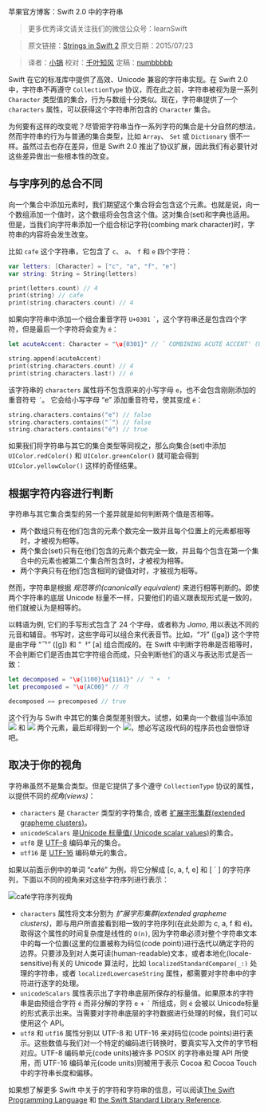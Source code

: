 苹果官方博客：Swift 2.0 中的字符串
> 更多优秀译文请关注我们的微信公众号：learnSwift

> 原文链接：[Strings in Swift 2](https://developer.apple.com/swift/blog/?id=30)
> 原文日期：2015/07/23

> 译者：[小锅](http://www.swiftyper.com)
> 校对：[千叶知风](http://weibo.com/xiaoxxiao)
> 定稿：[numbbbbb](https://github.com/numbbbbb) 

Swift 在它的标准库中提供了高效、Unicode 兼容的字符串实现。在 Swift 2.0 中，字符串不再遵守 `CollectionType` 协议，而在此之前，字符串被视为是一系列 `Character` 类型值的集合，行为与数组十分类似。现在，字符串提供了一个 `characters` 属性，可以获得这个字符串所包含的 `Character` 集合。



为何要有这样的改变呢？尽管把字符串当作一系列字符的集合是十分自然的想法，然而字符串的行为与普通的集合类型，比如 `Array`、 `Set` 或 `Dictionary` 很不一样。虽然过去也存在差异，但是 Swift 2.0 推出了协议扩展，因此我们有必要针对这些差异做出一些根本性的改变。

## 与字序列的总合不同

向一个集合中添加元素时，我们期望这个集合将会包含这个元素。也就是说，向一个数组添加一个值时，这个数组将会包含这个值。这对集合(set)和字典也适用。但是，当我们向字符串添加一个组合标记字符(combing mark character)时，字符串的内容将会发生改变。

比如 `cafe` 这个字符串，它包含了 `c`、 `a`、 `f` 和 `e` 四个字符：

```swift
var letters: [Character] = ["c", "a", "f", "e"]
var string: String = String(letters)

print(letters.count) // 4
print(string) // cafe
print(string.characters.count) // 4
```

如果向字符串中添加一个组合重音字符 `U+0301` `´`，这个字符串还是包含四个字符，但是最后一个字符将会变为 `é`：

```swift
let acuteAccent: Character = "\u{0301}" // ´ COMBINING ACUTE ACCENT' (U+0301)

string.append(acuteAccent)
print(string.characters.count) // 4
print(string.characters.last!) // é
```

该字符串的 `characters` 属性将不包含原来的小写字母 `e`，也不会包含刚刚添加的重音符号 `´`。 它会给小写字母 “e”  添加重音符号，使其变成 `é`：

```swift
string.characters.contains("e") // false
string.characters.contains("´") // false
string.characters.contains("é") // true
```

如果我们将字符串与其它的集合类型等同视之，那么向集合(set)中添加 `UIColor.redColor()` 和 `UIColor.greenColor()` 就可能会得到 `UIColor.yellowColor()` 这样的奇怪结果。

## 根据字符内容进行判断

字符串与其它集合类型的另一个差异就是如何判断两个值是否相等。

- 两个数组只有在他们包含的元素个数完全一致并且每个位置上的元素都相等时，才被视为相等。
- 两个集合(set)只有在他们包含的元素个数完全一致，并且每个包含在第一个集合中的元素也被第二个集合所包含时，才被视为相等。
- 两个字典只有在他们包含相同的键值对时，才被视为相等。

然而，字符串是根据 *规范等价(canonically equivalent)* 来进行相等判断的。即使两个字符串的底层 Unicode 标量不一样，只要他们的语义跟表现形式是一致的，他们就被认为是相等的。

以韩语为例, 它们的手写形式包含了 24 个字母，或者称为 *Jamo*, 用以表达不同的元音和辅音。书写时，这些字母可以组合来代表音节。比如，“가” ([ga]) 这个字符是由字母 “ᄀ” ([g]) 和 “ᅡ” [a] 组合而成的。在 Swift 中判断字符串是否相等时，不会判断它们是否由其它字符组合而成，只会判断他们的语义与表达形式是否一致：

```swift
let decomposed = "\u{1100}\u{1161}" // ᄀ + ᅡ
let precomposed = "\u{AC00}" // 가

decomposed == precomposed // true
```

这个行为与 Swift 中其它的集合类型差别很大。试想，如果向一个数组当中添加 ![](http://swift.gg/img/articles/strings-in-Swift2/20150812124230927) 和 ![](http://swift.gg/img/articles/strings-in-Swift2/20150812124254804) 两个元素，最后却得到一个 ![](http://swift.gg/img/articles/strings-in-Swift2/20150812124307442)，想必写这段代码的程序员也会很惊讶吧。

## 取决于你的视角

字符串虽然不是集合类型。但是它提供了多个遵守 `CollectionType` 协议的属性，以提供不同的*视角(views)*：

- `characters` 是 `Character` 类型的字符集合, 或者 [扩展字形集群(extended grapheme clusters)](https://developer.apple.com/library/mac/documentation/Cocoa/Conceptual/Strings/Articles/stringsClusters.html)。
- `unicodeScalars` 是[Unicode 标量值( Unicode scalar values)](http://www.unicode.org/glossary/#unicode_scalar_value)的集合。
- `utf8` 是 [UTF–8](http://www.unicode.org/glossary/#UTF_8) 编码单元的集合。
- `utf16` 是 [UTF-16](http://www.unicode.org/glossary/#UTF_16) 编码单元的集合。

如果以前面示例中的单词 “café” 为例，将它分解成 [c, a, f, e] 和 [ ´ ] 的字符序列，下面以不同的视角来对这些字符序列进行表示：

![café字符序列视角](http://swift.gg/img/articles/strings-in-Swift2/20150812123950088)

- `characters` 属性将文本分割为 *扩展字形集群(extended grapheme clusters)*，即与用户所直接看到相一致的字符序列(在此处即为 c, a, f 和 é)。取得这个属性的时间复杂度是线性的 `O(n)`, 因为字符串必须对整个字符串文本中的每一个位置(这里的位置被称为码位(code point))进行迭代以确定字符的边界。只要涉及到对人类可读(human-readable)文本，或者本地化(locale-sensitive)有关的 Unicode 算法时，比如 `localizedStandardCompare(_:)` 处理的字符串，或者 `localizedLowercaseString` 属性，都需要对字符串中的字符进行逐字的处理。 
- `unicodeScalars` 属性表示出了字符串底层所保存的标量值。如果原本的字符串是由预组合字符 `é` 而非分解的字符 `e` + `´` 所组成，则 `é` 会被以 Unicode标量的形式表示出来。当需要对字符串底层的字符数据进行处理的时候，我们可以使用这个 API。
- `utf8` 和 `utf16` 属性分别以 UTF-8 和 UTF-16 来对码位(code points)进行表示。这些数值与我们对一个特定的编码进行转换时，要真实写入文件的字节相对应。UTF-8 编码单元(code units)被许多 POSIX 的字符串处理 API 所使用，而 UTF-16 编码单元(code units)则被用于表示 Cocoa 和 Cocoa Touch中的字符串长度和偏移。

如果想了解更多 Swift 中关于的字符和字符串的信息，可以阅读[The Swift Programming Language](https://developer.apple.com/library/prerelease/ios/documentation/Swift/Conceptual/Swift_Programming_Language/StringsAndCharacters.html#//apple_ref/doc/uid/TP40014097-CH7-ID285) 和 [the Swift Standard Library Reference](https://developer.apple.com/library/prerelease/ios//documentation/Swift/Reference/Swift_String_Structure/index.html#//apple_ref/swift/struct/s:SS).

